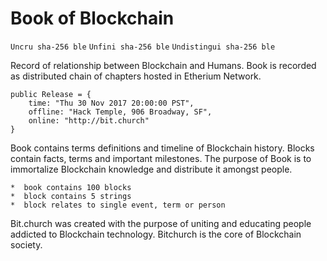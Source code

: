 # Book of Blockchain

`Uncru sha-256 ble`
`Unfini sha-256 ble`
`Undistingui sha-256 ble`

Record of relationship between Blockchain and Humans. Book is recorded as distributed chain of chapters hosted in Etherium Network.

```
public Release = {
    time: "Thu 30 Nov 2017 20:00:00 PST",
    offline: "Hack Temple, 906 Broadway, SF",
    online: "http://bit.church"
}
```

Book contains terms definitions and timeline of Blockchain history. Blocks contain facts, terms and important milestones. The purpose of Book is to immortalize Blockchain knowledge and distribute it amongst people.

```
*  book contains 100 blocks
*  block contains 5 strings
*  block relates to single event, term or person
```

Bit.church was created with the purpose of uniting and educating people addicted to Blockchain technology. Bitchurch is the core of Blockchain society.